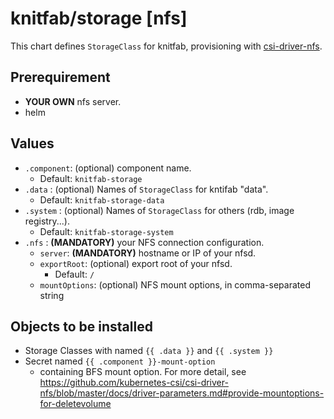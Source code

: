 knitfab/storage [nfs]
=========================

This chart defines `StorageClass` for knitfab, provisioning with [csi-driver-nfs](https://github.com/kubernetes-csi/csi-driver-nfs).

Prerequirement
---------------------

- **YOUR OWN** nfs server.
- helm

Values
------

- `.component`: (optional) component name.
    - Default: `knitfab-storage`
- `.data` : (optional) Names of `StorageClass` for kntifab "data".
    - Default: `knitfab-storage-data`
- `.system` : (optional) Names of `StorageClass` for others (rdb, image registry...).
    - Default: `knitfab-storage-system`
- `.nfs` : **(MANDATORY)** your NFS connection configuration.
    - `server`: **(MANDATORY)** hostname or IP of your nfsd.
    - `exportRoot`: (optional) export root of your nfsd.
        - Default: `/`
    - `mountOptions`: (optional) NFS mount options, in comma-separated string


Objects to be installed
------------------------

- Storage Classes with named `{{ .data }}` and `{{ .system }}`
- Secret named `{{ .component }}-mount-option`
    - containing BFS mount option. For more detail, see https://github.com/kubernetes-csi/csi-driver-nfs/blob/master/docs/driver-parameters.md#provide-mountoptions-for-deletevolume
